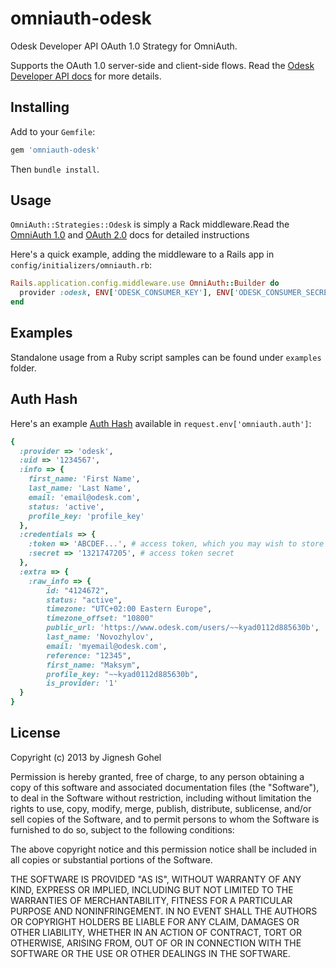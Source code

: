 omniauth-odesk
===============

Odesk Developer API OAuth 1.0 Strategy for OmniAuth.

Supports the OAuth 1.0 server-side and client-side flows. Read the [Odesk Developer API docs](http://developers.odesk.com/w/page/38106543/Authentication-using-OAuth) for more details.

## Installing

Add to your `Gemfile`:

```ruby
gem 'omniauth-odesk'
```

Then `bundle install`.

## Usage

`OmniAuth::Strategies::Odesk` is simply a Rack middleware.Read the [OmniAuth 1.0](https://github.com/intridea/omniauth) and [OAuth 2.0](https://github.com/intridea/oauth2) docs for detailed instructions

Here's a quick example, adding the middleware to a Rails app in `config/initializers/omniauth.rb`:

```ruby
Rails.application.config.middleware.use OmniAuth::Builder do
  provider :odesk, ENV['ODESK_CONSUMER_KEY'], ENV['ODESK_CONSUMER_SECRET']
end
```

## Examples
Standalone usage from a Ruby script samples can be found under `examples` folder.

## Auth Hash

Here's an example [Auth Hash](https://github.com/intridea/omniauth/wiki/Auth-Hash-Schema) available in `request.env['omniauth.auth']`:

```ruby
{
  :provider => 'odesk',
  :uid => '1234567',
  :info => {
    first_name: 'First Name',
    last_name: 'Last Name',
    email: 'email@odesk.com',
    status: 'active',
    profile_key: 'profile_key'
  },
  :credentials => {
    :token => 'ABCDEF...', # access token, which you may wish to store
    :secret => '1321747205', # access token secret
  },
  :extra => {
    :raw_info => {
        id: "4124672",
        status: "active",
        timezone: "UTC+02:00 Eastern Europe",
        timezone_offset: "10800"
        public_url: 'https://www.odesk.com/users/~~kyad0112d885630b',
        last_name: 'Novozhylov',
        email: 'myemail@odesk.com',
        reference: "12345",
        first_name: "Maksym",
        profile_key: "~~kyad0112d885630b",
        is_provider: '1'
  }
}
```

## License

Copyright (c) 2013 by Jignesh Gohel

Permission is hereby granted, free of charge, to any person obtaining a copy of this software and associated documentation files (the "Software"), to deal in the Software without restriction, including without limitation the rights to use, copy, modify, merge, publish, distribute, sublicense, and/or sell copies of the Software, and to permit persons to whom the Software is furnished to do so, subject to the following conditions:

The above copyright notice and this permission notice shall be included in all copies or substantial portions of the Software.

THE SOFTWARE IS PROVIDED "AS IS", WITHOUT WARRANTY OF ANY KIND, EXPRESS OR IMPLIED, INCLUDING BUT NOT LIMITED TO THE WARRANTIES OF MERCHANTABILITY, FITNESS FOR A PARTICULAR PURPOSE AND NONINFRINGEMENT. IN NO EVENT SHALL THE AUTHORS OR COPYRIGHT HOLDERS BE LIABLE FOR ANY CLAIM, DAMAGES OR OTHER LIABILITY, WHETHER IN AN ACTION OF CONTRACT, TORT OR OTHERWISE, ARISING FROM, OUT OF OR IN CONNECTION WITH THE SOFTWARE OR THE USE OR OTHER DEALINGS IN THE SOFTWARE.
